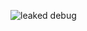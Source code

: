 ![leaked debug](https://user-images.githubusercontent.com/100136176/158119156-3b8b0b70-09a7-4214-a9fa-db5fdd14b571.png)
